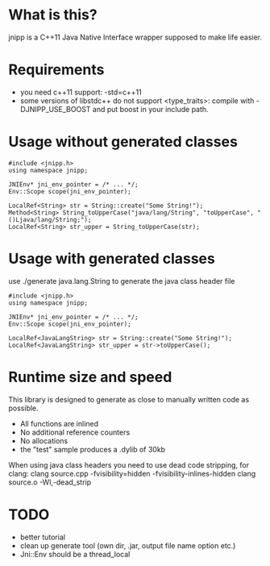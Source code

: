 What is this?
=============

jnipp is a C++11 Java Native Interface wrapper supposed to make life easier.


Requirements
============

- you need c++11 support: -std=c++11
- some versions of libstdc++ do not support <type_traits>: compile with -DJNIPP_USE_BOOST and put boost in your include path.


Usage without generated classes
===============================

    #include <jnipp.h>
    using namespace jnipp;

    JNIEnv* jni_env_pointer = /* ... */;
    Env::Scope scope(jni_env_pointer);

    LocalRef<String> str = String::create("Some String!");
    Method<String> String_toUpperCase("java/lang/String", "toUpperCase", "()Ljava/lang/String;");
    LocalRef<String> str_upper = String_toUpperCase(str);


Usage with generated classes
============================

use ./generate java.lang.String to generate the java class header file

    #include <jnipp.h>
    using namespace jnipp;

    JNIEnv* jni_env_pointer = /* ... */;
    Env::Scope scope(jni_env_pointer);

    LocalRef<JavaLangString> str = String::create("Some String!");
    LocalRef<JavaLangString> str_upper = str->toUpperCase();


Runtime size and speed
======================

This library is designed to generate as close to manually written code as possible.
- All functions are inlined
- No additional reference counters
- No allocations
- the "test" sample produces a .dylib of 30kb

When using java class headers you need to use dead code stripping, for clang:
    clang source.cpp -fvisibility=hidden -fvisibility-inlines-hidden
    clang source.o -Wl,-dead_strip


TODO
====
- better tutorial
- clean up generate tool (own dir, .jar, output file name option etc.)
- Jni::Env should be a thread_local
